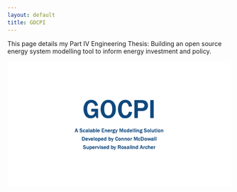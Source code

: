 ```yaml
---
layout: default
title: GOCPI
---
```


This page details my Part IV Engineering Thesis: Building an open source energy system modelling tool to inform energy investment and policy.

![GOCPI Presentation](/assets/images/Slide2.png) 
